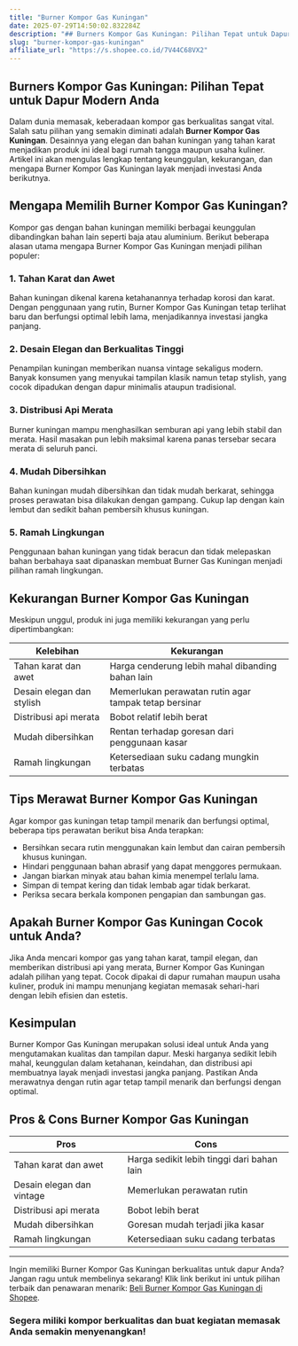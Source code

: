 ```yaml
---
title: "Burner Kompor Gas Kuningan"
date: 2025-07-29T14:50:02.832284Z
description: "## Burners Kompor Gas Kuningan: Pilihan Tepat untuk Dapur Modern Anda..."
slug: "burner-kompor-gas-kuningan"
affiliate_url: "https://s.shopee.co.id/7V44C68VX2"
---
```

## Burners Kompor Gas Kuningan: Pilihan Tepat untuk Dapur Modern Anda

Dalam dunia memasak, keberadaan kompor gas berkualitas sangat vital. Salah satu pilihan yang semakin diminati adalah **Burner Kompor Gas Kuningan**. Desainnya yang elegan dan bahan kuningan yang tahan karat menjadikan produk ini ideal bagi rumah tangga maupun usaha kuliner. Artikel ini akan mengulas lengkap tentang keunggulan, kekurangan, dan mengapa Burner Kompor Gas Kuningan layak menjadi investasi Anda berikutnya.

## Mengapa Memilih Burner Kompor Gas Kuningan?

Kompor gas dengan bahan kuningan memiliki berbagai keunggulan dibandingkan bahan lain seperti baja atau aluminium. Berikut beberapa alasan utama mengapa Burner Kompor Gas Kuningan menjadi pilihan populer:

### 1. Tahan Karat dan Awet

Bahan kuningan dikenal karena ketahanannya terhadap korosi dan karat. Dengan penggunaan yang rutin, Burner Kompor Gas Kuningan tetap terlihat baru dan berfungsi optimal lebih lama, menjadikannya investasi jangka panjang.

### 2. Desain Elegan dan Berkualitas Tinggi

Penampilan kuningan memberikan nuansa vintage sekaligus modern. Banyak konsumen yang menyukai tampilan klasik namun tetap stylish, yang cocok dipadukan dengan dapur minimalis ataupun tradisional.

### 3. Distribusi Api Merata

Burner kuningan mampu menghasilkan semburan api yang lebih stabil dan merata. Hasil masakan pun lebih maksimal karena panas tersebar secara merata di seluruh panci.

### 4. Mudah Dibersihkan

Bahan kuningan mudah dibersihkan dan tidak mudah berkarat, sehingga proses perawatan bisa dilakukan dengan gampang. Cukup lap dengan kain lembut dan sedikit bahan pembersih khusus kuningan.

### 5. Ramah Lingkungan

Penggunaan bahan kuningan yang tidak beracun dan tidak melepaskan bahan berbahaya saat dipanaskan membuat Burner Gas Kuningan menjadi pilihan ramah lingkungan.

## Kekurangan Burner Kompor Gas Kuningan

Meskipun unggul, produk ini juga memiliki kekurangan yang perlu dipertimbangkan:

| Kelebihan                         | Kekurangan                                      |
|----------------------------------|------------------------------------------------|
| Tahan karat dan awet            | Harga cenderung lebih mahal dibanding bahan lain |
| Desain elegan dan stylish       | Memerlukan perawatan rutin agar tampak tetap bersinar |
| Distribusi api merata            | Bobot relatif lebih berat                      |
| Mudah dibersihkan               | Rentan terhadap goresan dari penggunaan kasar  |
| Ramah lingkungan                 | Ketersediaan suku cadang mungkin terbatas     |

## Tips Merawat Burner Kompor Gas Kuningan

Agar kompor gas kuningan tetap tampil menarik dan berfungsi optimal, beberapa tips perawatan berikut bisa Anda terapkan:

- Bersihkan secara rutin menggunakan kain lembut dan cairan pembersih khusus kuningan.
- Hindari penggunaan bahan abrasif yang dapat menggores permukaan.
- Jangan biarkan minyak atau bahan kimia menempel terlalu lama.
- Simpan di tempat kering dan tidak lembab agar tidak berkarat.
- Periksa secara berkala komponen pengapian dan sambungan gas.

## Apakah Burner Kompor Gas Kuningan Cocok untuk Anda?

Jika Anda mencari kompor gas yang tahan karat, tampil elegan, dan memberikan distribusi api yang merata, Burner Kompor Gas Kuningan adalah pilihan yang tepat. Cocok dipakai di dapur rumahan maupun usaha kuliner, produk ini mampu menunjang kegiatan memasak sehari-hari dengan lebih efisien dan estetis.

## Kesimpulan

Burner Kompor Gas Kuningan merupakan solusi ideal untuk Anda yang mengutamakan kualitas dan tampilan dapur. Meski harganya sedikit lebih mahal, keunggulan dalam ketahanan, keindahan, dan distribusi api membuatnya layak menjadi investasi jangka panjang. Pastikan Anda merawatnya dengan rutin agar tetap tampil menarik dan berfungsi dengan optimal.

## Pros & Cons Burner Kompor Gas Kuningan

| **Pros**                                       | **Cons**                                  |
|------------------------------------------------|-------------------------------------------|
| Tahan karat dan awet                          | Harga sedikit lebih tinggi dari bahan lain |
| Desain elegan dan vintage                     | Memerlukan perawatan rutin              |
| Distribusi api merata                          | Bobot lebih berat                       |
| Mudah dibersihkan                             | Goresan mudah terjadi jika kasar       |
| Ramah lingkungan                               | Ketersediaan suku cadang terbatas      |

---

Ingin memiliki Burner Kompor Gas Kuningan berkualitas untuk dapur Anda? Jangan ragu untuk membelinya sekarang! Klik link berikut ini untuk pilihan terbaik dan penawaran menarik: [Beli Burner Kompor Gas Kuningan di Shopee](https://s.shopee.co.id/7V44C68VX2).

### Segera miliki kompor berkualitas dan buat kegiatan memasak Anda semakin menyenangkan!